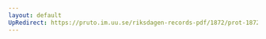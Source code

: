 ```yaml
---
layout: default
UpRedirect: https://pruto.im.uu.se/riksdagen-records-pdf/1872/prot-1872--fk--309/prot-1872--fk--309_000.pdf
---
```

